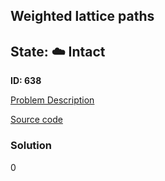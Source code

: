 ## Weighted lattice paths

## State: :cloud: **Intact**

**ID: 638**

[Problem Description](https://projecteuler.net/problem=638)

[Source code](main.cpp)

### Solution
0